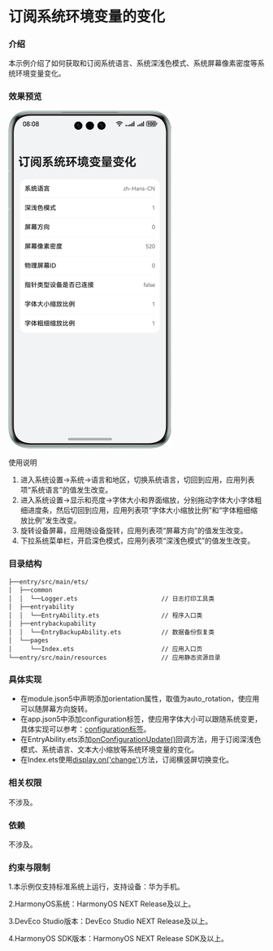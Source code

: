 # 订阅系统环境变量的变化

### 介绍

本示例介绍了如何获取和订阅系统语言、系统深浅色模式、系统屏幕像素密度等系统环境变量变化。

### 效果预览

![preview.gif](screenshots/devices/preview.png)

使用说明
1. 进入系统设置->系统->语言和地区，切换系统语言，切回到应用，应用列表项“系统语言”的值发生改变。
2. 进入系统设置->显示和亮度->字体大小和界面缩放，分别拖动字体大小字体粗细进度条，然后切回到应用，应用列表项“字体大小缩放比例”和“字体粗细缩放比例”发生改变。
3. 旋转设备屏幕，应用随设备旋转，应用列表项“屏幕方向”的值发生改变。
4. 下拉系统菜单栏，开启深色模式，应用列表项“深浅色模式”的值发生改变。

### 目录结构

```
├──entry/src/main/ets/
│  ├──common
│  │  └──Logger.ets                       // 日志打印工具类
│  ├──entryability
│  │  └──EntryAbility.ets                 // 程序入口类
│  ├──entrybackupability
│  │  └──EntryBackupAbility.ets           // 数据备份恢复类
│  └──pages
│     └──Index.ets                        // 应用入口页
└──entry/src/main/resources               // 应用静态资源目录
```

### 具体实现

* 在module.json5中声明添加orientation属性，取值为auto_rotation，使应用可以随屏幕方向旋转。
* 在app.json5中添加configuration标签，使应用字体大小可以跟随系统变更，具体实现可以参考：[configuration标签](https://developer.huawei.com/consumer/cn/doc/harmonyos-guides-V5/app-configuration-file-V5#configuration%E6%A0%87%E7%AD%BE)。
* 在EntryAbility.ets添加[onConfigurationUpdate()](https://developer.huawei.com/consumer/cn/doc/harmonyos-references-V5/js-apis-app-ability-ability-V5#abilityonconfigurationupdate)回调方法，用于订阅深浅色模式、系统语言、文本大小缩放等系统环境变量的变化。
* 在Index.ets使用[display.on('change')](https://developer.huawei.com/consumer/cn/doc/harmonyos-references-V5/js-apis-display-V5#displayonaddremovechange)方法，订阅横竖屏切换变化。

### 相关权限

不涉及。

### 依赖

不涉及。

### 约束与限制

1.本示例仅支持标准系统上运行，支持设备：华为手机。

2.HarmonyOS系统：HarmonyOS NEXT Release及以上。

3.DevEco Studio版本：DevEco Studio NEXT Release及以上。

4.HarmonyOS SDK版本：HarmonyOS NEXT Release SDK及以上。



